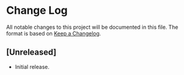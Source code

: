 # Change Log
All notable changes to this project will be documented in this file. 
The format is based on [Keep a Changelog](http://keepachangelog.com/).

## [Unreleased]
- Initial release.